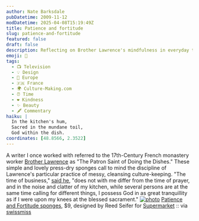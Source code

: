 ```yaml
---
author: Nate Barksdale
pubDatetime: 2009-11-12
modDatetime: 2025-04-08T15:19:49Z
title: Patience and fortitude
slug: patience-and-fortitude
featured: false
draft: false
description: Reflecting on Brother Lawrence's mindfulness in everyday tasks, like dishwashing, and the beauty of simplicity in our routine.
emoji: 🧽
tags:
  - 📺 Television
  - 💡 Design
  - 🍷 Europe
  - 🇫🇷 France
  - 🌍 Culture-Making.com
  - ⏰ Time
  - ❤️ Kindness
  - ✨ Beauty
  - 🖋️ Commentary
haiku: |
  In the kitchen's hum,  
  Sacred in the mundane toil,  
  God within the dish.
coordinates: [48.8566, 2.3522]
---
```


A writer I once worked with referred to the 17th-Century French monastery worker [Brother Lawrence](http://en.wikipedia.org/wiki/Brother_Lawrence) as "The Patron Saint of Doing the Dishes." These simple and lovely press-dry sponges call to mind the discipline of Lawrence's particular practice of messy, cleansing culture-keeping. "The time of business," [said he](http://books.google.com/books?id=5CY3AAAAMAAJ&dq=brother+lawrence+site:books.google.com&printsec=frontcover&source=bl&ots=9afzhrTMgB&sig=iLL9vwOkSmLrAKJ3hLEWtvx6acg&hl=en&ei=LVz8Sv6EA4K6swOF7YSPAQ&sa=X&oi=book_result&ct=result&resnum=1&ved=0CAgQ6AEwAA#v=snippet&q=kitchen&f=false), "does not with me differ from the time of prayer, and in the noise and clatter of my kitchen, while several persons are at the same time calling for different things, I possess God in as great tranquillity as if I were upon my knees at the blessed sacrament." [![photo](http://culture-making.com/media/sponges.jpg)](http://supermarkethq.com/product/sponges)
[Patience and Fortitude sponges](http://supermarkethq.com/product/sponges), $9, designed by Reed Seifer for [Supermarket](http://supermarkethq.com/product/sponges) :: via [swissmiss](http://web.archive.org/web/20241212042407/https://www.swiss-miss.com/2009/11/patience-fortitude.html)
